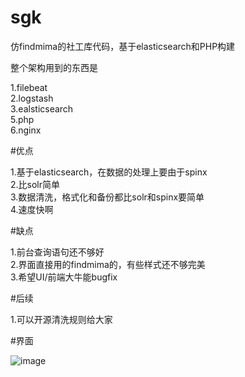 # sgk
仿findmima的社工库代码，基于elasticsearch和PHP构建

整个架构用到的东西是</br>

1.filebeat</br>
2.logstash</br>
3.ealsticsearch</br>
5.php</br>
6.nginx</br>


#优点

1.基于elasticsearch，在数据的处理上要由于spinx</br>
2.比solr简单</br>
3.数据清洗，格式化和备份都比solr和spinx要简单</br>
4.速度快啊</br>

#缺点

1.前台查询语句还不够好</br>
2.界面直接用的findmima的，有些样式还不够完美</br>
3.希望UI/前端大牛能bugfix</br>

#后续

1.可以开源清洗规则给大家</br>

#界面

![image](https://raw.githubusercontent.com/sechacking/sgk/master/web.png)
